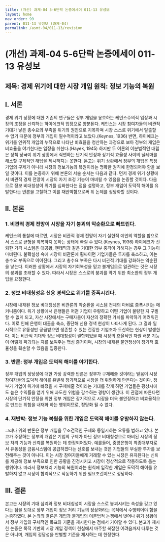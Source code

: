 ```yaml
---
title: (개선) 과제-04 5-6단락 논증에세이 011-13 유성보
layout: home
nav_order: 99
parent: 011-13 유성보 (과제-04)
permalink: /asmt-04/011-13/revision
---
```


# (개선) 과제-04 5-6단락 논증에세이 011-13 유성보 

## 제목: 경제 위기에 대한 시장 개입 원칙: 정보 기능의 복원

## I. 서론

경제 위기 상황에 대한 기존의 연구들은 정부 개입을 옹호하는 케인스주의적 입장과 시장의 조정을 신뢰하는 하이에크적 입장으로 양분된다. 케인스는 시장 참여자들의 비관적 기대가 낳은 총수요의 부족을 위기의 원인으로 지목하며 시장 스스로 위기에서 탈출할 수 없기 때문에 정부의 개입이 필수적이라고 보았다.(Keynes, 1936) 반면, 하이에크는 위기를 인위적 개입의 누적으로 나타난 비효율을 청산하는 과정으로 보아 정부의 개입은 비효율을 야기한다는 입장을 취한다.(Hayek, 1945) 하지만 두 이론의 이분법적인 대립은 정책 당국이 위기 상황에서 직면하는 단기적 안정과 장기적 효율성 사이의 딜레마를 해소할 구체적인 해답을 제시하지는 못한다. 본고는 위기 상황에서 정부의 개입은 특정 기업의 구제가 아니라 시장의 정보기능의 복원이라는 명확한 원칙에 한정되어야 함을 보일 것이다. 이를 논증하기 위해 본론의 서술 순서는 다음과 같다. 먼저 경제 위기 상황에서 비관적 경제 전망이 시장의 자기 조정 기능이 마비될 수 있음을 논증할 것이다. 다음으로 정보 비대칭성이 위기를 심화한다는 점을 설명하고, 정부 개입이 도덕적 해이를 유발한다는 반론을 고찰하고 이를 재반박함으로써 위 논제를 정당화할 것이다.

## II. 본론

### 1. 비관적 경제 전망이 시장을 자기 붕괴의 악순환으로 빠뜨린다.

케인스의 통찰에 따르면, 시장은 비관적 경제 전망이 자기 실현적 예언의 역할을 함으로서 스스로 균형을 회복하지 못하는 상태에 빠질 수 있다.(Keynes, 1936) 하이에크가 신뢰한 가격 시스템은 대공황, 팬데믹과 같은 거대한 외부 충격이 가해지는 경우 그 기능이 마비된다. 불확실성 속에 시장이 비관론에 휩싸이면 기업가들은 투자를 축소하고, 이는 총수요 부족으로 이어진다. 그리고 총수요 부족은 다시 비관적 기대를 강화하는 악순환을 낳는다. 이러한 상황에서 시장의 자기회복성을 믿고 불개입으로 일관하는 것은 시장의 붕괴를 초래할 수 있다. 따라서 시장은 스스로의 붕괴를 막기 위한 최소한의 정부 개입을 요청한다.

### 2. 정보 비대칭성은 신용 경색으로 위기를 증폭시킨다.

시장에 내재된 정보 비대칭성은 비관론의 악순환을 시스템 전체의 마비로 증폭시키는 메커니즘이다. 위기 상황에서 은행들은 어떤 기업이 우량하고 어떤 기업이 불량한 지 구별할 수 없게 되고, 자산 시장에서는 구매자들이 자산의 정확한 가치를 파악하기 어려워진다. 이로 인해 은행이 대출을 축소, 중단해 신용 경색 현상이 나타나게 된다. 그 결과 일시적으로 유동성만 공급받으면 생존할 수 있는 건강한 기업조차 도산하는 현상이 발생한다. 이는 비관적 기대와 정보 비대칭성이 결합되었을 때 시장의 효율적인 자원 배분 기능이 어떻게 파괴되는 지를 보여주는 핵심 증거이며, 시장의 내재된 불안정성이 장기적 효율성을 훼손할 수 있음을 입증한다.

### 3.  반론: 정부 개입은 도덕적 해이를 야기한다.

정부 개입의 정당성에 대한 가장 강력한 반론은 정부가 구제해줄 것이라는 믿음이 시장 참여자들의 도덕적 해이를 유발해 장기적으로 시장을 더 위험하게 만든다는 것이다. 정부가 기업이 위기에 빠졌을 시 구제해줄 것이라는 기대를 갖게 하면 기업들은 평상시에도 높은 수익률을 얻기 위해 과도한 위험을 감수하는 경향이 생긴다. 이 관점에 따른다면 시장의 단기적 안정을 위한 정부 개입은 장기적으로 시장을 더욱 불안정하고 비효율적으로 만드는 위험을 내재화 하는 행위이므로, 정당화 될 수 없다.

### 4. 재반박: 정보 기능 복원을 위한 개입은 도덕적 해이를 유발하지 않는다.

그러나 위의 반론은 정부 개입을 무조건적인 구제와 동일시하는 오류를 범하고 있다. 본고가 주장하는 정부의 개입은 기업의 구제가 아닌 정보 비대칭성으로 마비된 시장의 정보 처리 기능과 신뢰를 복원하는 데 한정되어있다. 예를들어, 중앙은행이 최종대부자로서 유동성을 금융시스템에 공급하겠다는 신호를 보내는 것은 기업들의 부실한 투자를 보전해주는 것이 아니다. 이는 시장 참여자들에게 거래할 수 있는 시장은 유지된다는 신뢰를 제공해 정보 부족으로 인한 공황을 진정시키고 시장이 정상적으로 작동하도록 돕는 행위이다. 따라서 정보처리 기능의 복원이라는 원칙에 입각한 개입은 도덕적 해이를 유발하지 않고 시장이 합리적으로 작동하기 위한 필요조건이므로 정당하다.


## III. 결론

본고는 시장의 기대 심리와 정보 비대칭성이 시장을 스스로 붕괴시키는 속성을 갖고 있다는 점을 토대로 정부 개입이 정보 처리 기능의 정상화라는 목적에서 수행되어야 함을 논증하였다. 본 논의의 결론은 개입과 불개입의 이분법적 논쟁에서 벗어나 위기 상황에서 정부 개입의 구체적인 목표와 기준을 제시한다는 점에서 기여할 수 있다. 본고가 제시한 논증은 목적 기반의 시장 개입 정책이 현실에서 마주할 복잡한 어려움까지 다루는 것은 아니며, 개입의 정당성을 판별할 기준을 제시하는 데 한정한다.
